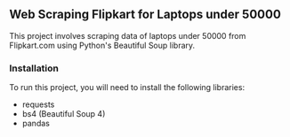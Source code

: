 ## Web Scraping Flipkart for Laptops under 50000
This project involves scraping data of laptops under 50000 from Flipkart.com using Python's Beautiful Soup library.

### Installation
To run this project, you will need to install the following libraries:

* requests
* bs4 (Beautiful Soup 4)
* pandas
